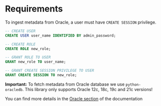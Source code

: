 # Requirements
To ingest metadata from Oracle, a user must have `CREATE SESSION` privilege.

```sql
-- CREATE USER
CREATE USER user_name IDENTIFIED BY admin_password;

-- CREATE ROLE
CREATE ROLE new_role;

-- GRANT ROLE TO USER
GRANT new_role TO user_name;

-- GRANT CREATE SESSION PRIVILEGE TO USER
GRANT CREATE SESSION TO new_role;
```

**Important:** To fetch metadata from Oracle database we use `python-oracledb`. This library only supports Oracle 12c, 18c, 19c and 21c versions!

You can find more details in the [Oracle section](https://docs.open-metadata.org/connectors/database/oracle) of the documentation 